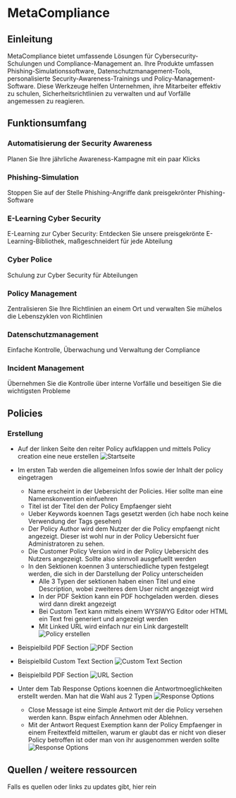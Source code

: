 # MetaCompliance

## Einleitung

MetaCompliance bietet umfassende Lösungen für Cybersecurity-Schulungen und Compliance-Management an. Ihre Produkte umfassen Phishing-Simulationssoftware, Datenschutzmanagement-Tools, personalisierte Security-Awareness-Trainings und Policy-Management-Software. Diese Werkzeuge helfen Unternehmen, ihre Mitarbeiter effektiv zu schulen, Sicherheitsrichtlinien zu verwalten und auf Vorfälle angemessen zu reagieren.

## Funktionsumfang

### Automatisierung der Security Awareness

Planen Sie Ihre jährliche Awareness-Kampagne mit ein paar Klicks

### Phishing-Simulation

Stoppen Sie auf der Stelle Phishing-Angriffe dank preisgekrönter Phishing-Software

### E-Learning Cyber Security

E-Learning zur Cyber Security: Entdecken Sie unsere preisgekrönte E-Learning-Bibliothek, maßgeschneidert für jede Abteilung

### Cyber Police

Schulung zur Cyber Security für Abteilungen

### Policy Management

Zentralisieren Sie Ihre Richtlinien an einem Ort und verwalten Sie mühelos die Lebenszyklen von Richtlinien

### Datenschutzmanagement

Einfache Kontrolle, Überwachung und Verwaltung der Compliance

### Incident Management

Übernehmen Sie die Kontrolle über interne Vorfälle und beseitigen Sie die wichtigsten Probleme

## Policies

### Erstellung

- Auf der linken Seite den reiter Policy aufklappen und mittels Policy creation eine neue erstellen
![Startseite](/bilder/MetaCompliance/policy.png "Startseite")

- Im ersten Tab werden die allgemeinen Infos sowie der Inhalt der policy eingetragen 
  - Name erscheint in der Uebersicht der Policies. Hier sollte man eine Namenskonvention einfuehren
  - Titel ist der Titel den der Policy Empfaenger sieht
  - Ueber Keywords koennen Tags gesetzt werden (ich habe noch keine Verwendung der Tags gesehen)
  - Der Policy Author wird dem Nutzer der die Policy empfaengt nicht angezeigt. Dieser ist wohl nur in der Policy Uebersicht fuer Administratoren zu sehen.
  - Die Customer Policy Version wird in der Policy Uebersicht des Nutzers angezeigt. Sollte also sinnvoll ausgefuellt werden
  - In den Sektionen koennen 3 unterschiedliche typen festgelegt werden, die sich in der Darstellung der Policy unterscheiden
    - Alle 3 Typen der sektionen haben einen Titel und eine Description, wobei zweiteres dem User nicht angezeigt wird
    - In der PDF Sektion kann ein PDF hochgeladen werden. dieses wird dann direkt angezeigt
    - Bei Custom Text kann mittels einem WYSIWYG Editor oder HTML ein Text frei generiert und angezeigt werden
    - Mit Linked URL wird einfach nur ein Link dargestellt
![Policy erstellen](/bilder/MetaCompliance/policyPolicy.png "Policy erstellen")

- Beispielbild PDF Section
![PDF Section](/bilder/MetaCompliance/policyPolicySectionPDF.png "PDF Section")

- Beispielbild Custom Text Section
![Custom Text Section](/bilder/MetaCompliance/policyPolicySectionCustomText.png "Custom Text Section")

- Beispielbild PDF Section
![URL Section](/bilder/MetaCompliance/policyPolicySectionURL.png "URL Section")

- Unter dem Tab Response Options koennen die Antwortmoeglichkeiten erstellt werden. Man hat die Wahl aus 2 Typen
![Response Options](/bilder/MetaCompliance/policyPolicyResponseOptions.png "Response Options")
  - Close Message ist eine Simple Antwort mit der die Policy versehen werden kann. Bspw einfach Annehmen oder Ablehnen.
  - Mit der Antwort Request Exemption kann der Policy Empfaenger in einem Freitextfeld mitteilen, warum er glaubt das er nicht von dieser Policy betroffen ist oder man von ihr ausgenommen werden sollte
  ![Response Options](/bilder/MetaCompliance/policyPolicyResponseOptionsExemption.png "Response Options")


## Quellen / weitere ressourcen

Falls es quellen oder links zu updates gibt, hier rein  
